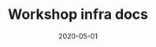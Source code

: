 ---
layout: post
title:  "Workshop infra docs"
description: "Setting up a lab environment for tech workshops with hands on sections can be simple if well documented. Take a look at our documentation."
date:   2020-05-01
banner_preview: terraform/preview.png
redirect_to: https://ckaserer.dev/train
category: doc
tags: [docs, terraform, cloud]
---